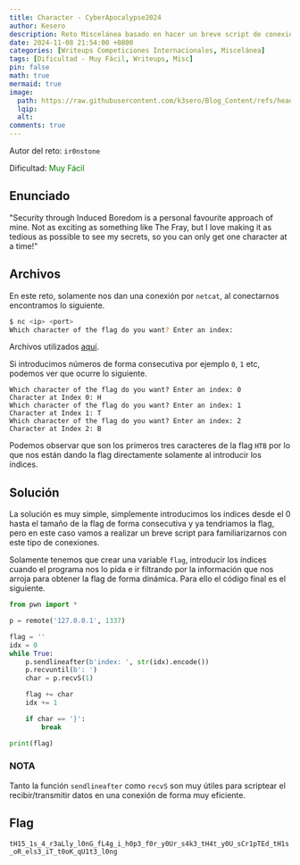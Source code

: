 ```yaml
---
title: Character - CyberApocalypse2024
author: Kesero
description: Reto Miscelánea basado en hacer un breve script de conexión por nc.
date: 2024-11-08 21:54:00 +0800
categories: [Writeups Competiciones Internacionales, Miscelánea]
tags: [Dificultad - Muy Fácil, Writeups, Misc]
pin: false
math: true
mermaid: true
image:
  path: https://raw.githubusercontent.com/k3sero/Blog_Content/refs/heads/main/Competiciones_Internacionales_Writeups/2024/Misc/CyberApocalypse2024/Character/Character.png
  lqip: 
  alt: 
comments: true
---
```


Autor del reto: `ir0nstone`

Dificultad: <font color=green>Muy Fácil</font>

## Enunciado

"Security through Induced Boredom is a personal favourite approach of mine. Not as exciting as something like The Fray, but I love making it as tedious as possible to see my secrets, so you can only get one character at a time!"


## Archivos

En este reto, solamente nos dan una conexión por `netcat`, al conectarnos encontramos lo siguiente.

```sh
$ nc <ip> <port>
Which character of the flag do you want? Enter an index: 
```

Archivos utilizados [aquí](https://github.com/k3sero/Blog_Content/tree/main/Competiciones_Internacionales_Writeups/2024/Misc/CyberApocalypse2024/Character).

Si introducimos números de forma consecutiva por ejemplo `0`, `1` etc, podemos ver que ocurre lo siguiente.

```
Which character of the flag do you want? Enter an index: 0
Character at Index 0: H
Which character of the flag do you want? Enter an index: 1
Character at Index 1: T
Which character of the flag do you want? Enter an index: 2
Character at Index 2: B
```

Podemos observar que son los primeros tres caracteres de la flag `HTB` por lo que nos están dando la flag directamente solamente al introducir los índices.

## Solución

La solución es muy simple, simplemente introducimos los indices desde el $0$ hasta el tamaño de la flag de forma consecutiva y ya tendriamos la flag, pero en este caso vamos a realizar un breve script para familiarizarnos con este tipo de conexiones.

Solamente tenemos que crear una variable `flag`, introducir los índices cuando el programa nos lo pida e ir filtrando por la información que nos arroja para obtener la flag de forma dinámica. Para ello el código final es el siguiente.

```python
from pwn import *

p = remote('127.0.0.1', 1337)

flag = ''
idx = 0
while True:
    p.sendlineafter(b'index: ', str(idx).encode())
    p.recvuntil(b': ')
    char = p.recvS(1)

    flag += char
    idx += 1

    if char == '}':
        break

print(flag)
```

### NOTA

Tanto la función `sendlineafter` como `recvS` son muy útiles para scriptear el recibir/transmitir datos en una conexión de forma muy eficiente.


## Flag

`tH15_1s_4_r3aLly_l0nG_fL4g_i_h0p3_f0r_y0Ur_s4k3_tH4t_y0U_sCr1pTEd_tH1s_oR_els3_iT_t0oK_qU1t3_l0ng`

